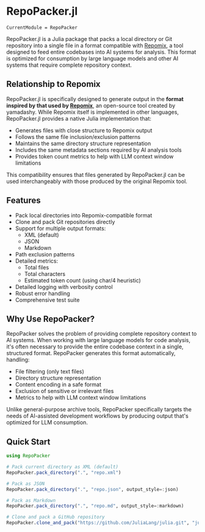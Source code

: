 # RepoPacker.jl

```@meta
CurrentModule = RepoPacker
```

RepoPacker.jl is a Julia package that packs a local directory or Git repository into a single file in a format compatible with [Repomix](https://github.com/yamadashy/repomix), a tool designed to feed entire codebases into AI systems for analysis. This format is optimized for consumption by large language models and other AI systems that require complete repository context.

## Relationship to Repomix

RepoPacker.jl is specifically designed to generate output in the **format inspired by that used by [Repomix](https://github.com/yamadashy/repomix)**, an open-source tool created by yamadashy. While Repomix itself is implemented in other languages, RepoPacker.jl provides a native Julia implementation that:

- Generates files with close structure to Repomix output
- Follows the same file inclusion/exclusion patterns
- Maintains the same directory structure representation
- Includes the same metadata sections required by AI analysis tools
- Provides token count metrics to help with LLM context window limitations

This compatibility ensures that files generated by RepoPacker.jl can be used interchangeably with those produced by the original Repomix tool.

## Features

- Pack local directories into Repomix-compatible format
- Clone and pack Git repositories directly
- Support for multiple output formats:
  - XML (default)
  - JSON
  - Markdown
- Path exclusion patterns
- Detailed metrics:
  - Total files
  - Total characters
  - Estimated token count (using char/4 heuristic)
- Detailed logging with verbosity control
- Robust error handling
- Comprehensive test suite

## Why Use RepoPacker?

RepoPacker solves the problem of providing complete repository context to AI systems. When working with large language models for code analysis, it's often necessary to provide the entire codebase context in a single, structured format. RepoPacker generates this format automatically, handling:

- File filtering (only text files)
- Directory structure representation
- Content encoding in a safe format
- Exclusion of sensitive or irrelevant files
- Metrics to help with LLM context window limitations

Unlike general-purpose archive tools, RepoPacker specifically targets the needs of AI-assisted development workflows by producing output that's optimized for LLM consumption.

## Quick Start

```julia
using RepoPacker

# Pack current directory as XML (default)
RepoPacker.pack_directory(".", "repo.xml")

# Pack as JSON
RepoPacker.pack_directory(".", "repo.json", output_style=:json)

# Pack as Markdown
RepoPacker.pack_directory(".", "repo.md", output_style=:markdown)

# Clone and pack a GitHub repository
RepoPacker.clone_and_pack("https://github.com/JuliaLang/julia.git", "julia.xml")
```


